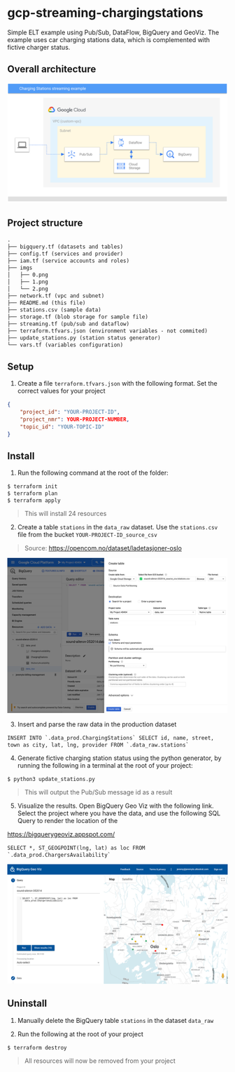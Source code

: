 # gcp-streaming-chargingstations
Simple ELT example using Pub/Sub, DataFlow, BigQuery and GeoViz. The example uses car charging stations data, which is complemented with fictive charger status.


## Overall architecture

![](imgs/0.png)


## Project structure
```
.
├── bigquery.tf (datasets and tables)
├── config.tf (services and provider)
├── iam.tf (service accounts and roles)
├── imgs
│   ├── 0.png
│   ├── 1.png
│   └── 2.png
├── network.tf (vpc and subnet)
├── README.md (this file)
├── stations.csv (sample data)
├── storage.tf (blob storage for sample file)
├── streaming.tf (pub/sub and dataflow)
├── terraform.tfvars.json (environment variables - not commited)
├── update_stations.py (station status generator)
└── vars.tf (variables configuration)
```

## Setup

1. Create a file `terraform.tfvars.json` with the following format. Set the correct values for your project
```json
{
    "project_id": "YOUR-PROJECT-ID",
    "project_nmr": YOUR-PROJECT-NUMBER,
    "topic_id": "YOUR-TOPIC-ID"
}
```

## Install

1. Run the following command at the root of the folder:
```shell 
$ terraform init
$ terraform plan
$ terraform apply
```

> This will install 24 resources

2. Create a table `stations` in the `data_raw` dataset. Use the `stations.csv` file from the bucket `YOUR-PROJECT-ID_source_csv`

> Source: https://opencom.no/dataset/ladetasjoner-oslo

![](imgs/1.png)


3. Insert and parse the raw data in the production dataset

```
INSERT INTO `.data_prod.ChargingStations` SELECT id, name, street, town as city, lat, lng, provider FROM `.data_raw.stations`
```

4. Generate fictive charging station status using the python generator, by running the following in a terminal at the root of your project:

```shell
$ python3 update_stations.py

```

> This will output the Pub/Sub message id as a result


5. Visualize the results. Open BigQuery Geo Viz with the following link. Select the project where you have the data, and use the following SQL Query to render the location of the 

https://bigquerygeoviz.appspot.com/

```
SELECT *, ST_GEOGPOINT(lng, lat) as loc FROM `.data_prod.ChargersAvailability` 
```

![](imgs/2.png)



## Uninstall


1. Manually delete the BigQuery table `stations` in the dataset `data_raw`

2. Run the following at the root of your project

```shell 
$ terraform destroy
```

> All resources will now be removed from your project